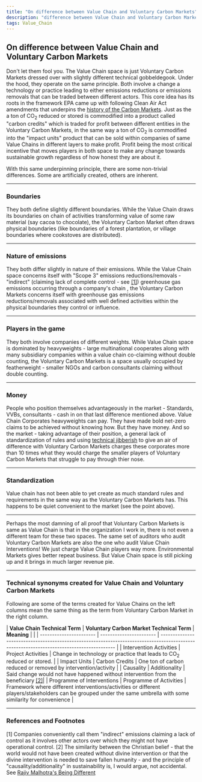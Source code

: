```yaml
---
title: "On difference between Value Chain and Voluntary Carbon Markets"
description: "difference between Value Chain and Voluntary Carbon Market"
tags: Value_Chain 
---
```


## On difference between Value Chain and Voluntary Carbon Markets

Don't let them fool you. The Value Chain space is just Voluntary Carbon Markets dressed over with slightly different technical gobbeldegook. Under the hood, they operate on the same principle. Both involve a change a technology or practice leading to either emissions reductions or emissions removals that can be traded between different actors. This core idea has its roots in the framework EPA came up with following Clean Air Act amendments that underpins the [history of the Carbon Markets](https://interactive.carbonbrief.org/carbon-offsets-2023/timeline.html). Just as the a ton of CO<sub>2</sub> reduced or stored is commodified into a product called "carbon credits" which is traded for profit between different entities in the Voluntary Carbon Markets, in the same way a ton of CO<sub>2</sub> is commodified into the "impact units" product that can be sold within companies of same Value Chains in different layers to make profit. Profit being the most critical incentive that moves players in both space to make any change towards sustainable growth regardless of how honest they are about it.

With this same underpinning principle, there are some non-trivial  differences. Some are artificially created, others are inherent.

---

### Boundaries

They both define slightly different boundaries. While the Value Chain draws its boundaries on chain of activities transforming value of some raw material (say cacoa to chocolate), the Voluntary Carbon Market often draws physical boundaries (like boundaries of a forest plantation, or village boundaries where cookstoves are distributed). 

---

### Nature of emissions

They both differ slightly in nature of their emissions. While the Value Chain space concerns itself with "Scope 3" emissions reductions/removals - "indirect" (claiming lack of complete control - see [[1]](#1)) greenhouse gas emissions occurring through a company's chain , the Voluntary Carbon Markets concerns itself with greenhouse gas emissions reductions/removals associated with well defined activities within the physical boundaries they control or influence. 

---

### Players in the game

They both involve companies of different weights. While Value Chain space is dominated by heavyweights - large multinational cooperates along with many subsidiary companies within a value chain co-claiming without double counting, the Voluntary Carbon Markets is a space usually occupied by featherweight - smaller NGOs and carbon consultants claiming without double counting. 

---

### Money

People who position themselves advantageously in the market - Standards, VVBs, consultants - cash in on that last difference mentioned above. Value Chain Corporates heavyweights can pay. They have made bold net-zero claims to be achieved without knowing how. But they have money. And so the market - taking advantage of their position, a general lack of standardization of rules and using [technical jibberish](https://karbonmanthan.github.io/2025/06/23/On-Carbon-Market-jargon.html) to give an air of difference with Voluntary Carbon Markets charges these corporates more than 10 times what they would charge the smaller players of Voluntary Carbon Markets that struggle to pay through thier nose.

---

### Standardization 

Value chain has not been able to yet create as much standard rules and requirements in the same way as the Voluntary Carbon Markets has. This happens to be quiet convenient to the market (see the point above).

---

Perhaps the most damning of all proof that Voluntary Carbon Markets is same as Value Chain is that in the organization I work in, there is not even a different team for these two spaces. The same set of auditors who audit Voluntary Carbon Markets are also the one who audit Value Chain Interventions! We just charge Value Chain players way more. Environmental Markets gives better repeat business. But Value Chain space is still picking up and it brings in much larger revenue pie.

---

### Technical synonyms created for Value Chain and Voluntary Carbon Markets

Following are some of the terms created for Value Chains on the left columns mean the same thing as the term from Voluntary Carbon Market in the right column.


| **Value Chain Technical Term** | **Voluntary Carbon Market Technical Term** | **Meaning** |
                              |
| ----------------------- | ----------------------- | ----------------------------------------------------------------------------------------------------------------------------------------- |
| Intervention Activities | Project Activities | Change in technology or practice that leads to CO<sub>2</sub> reduced or stored. |
| Impact Units | Carbon Credits |  One ton of carbon reduced or removed by intervention/activity |
| Causality | Additionality | Said change would not have happened without intervention from the beneficiary [[2]](#2)|
| Programme of Interventions | Programme of Activities | Framework where different interventions/activities or different players/stakeholders can be grouped under the same umbrella with some similarity for convenience |

---

### References and Footnotes
<a id="1">[1]</a> Companies conveniently call them "indirect" emissions claiming a lack of control as it involves other actors over which they might not have operational control.
<a id="1">[2]</a> The similarity between the Christian belief - that the world would not have been created without divine intervention or that the divine intervention is needed to save fallen humanity - and the principle of "causality/additionality" in sustainability is, I would argue, not accidental. See [Rajiv Malhotra's Being Different](https://rajivmalhotra.com/being-different/)